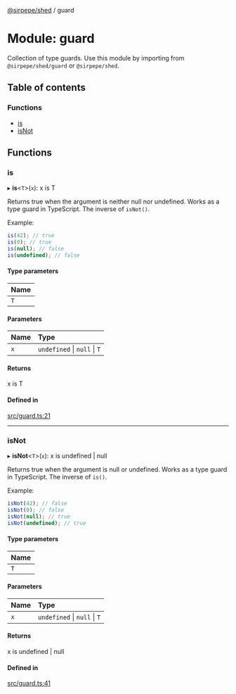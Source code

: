 [@sirpepe/shed](../README.md) / guard

# Module: guard

Collection of type guards. Use this module by importing from
`@sirpepe/shed/guard` or `@sirpepe/shed`.

## Table of contents

### Functions

- [is](guard.md#is)
- [isNot](guard.md#isnot)

## Functions

### is

▸ **is**<`T`\>(`x`): x is T

Returns true when the argument is neither null nor undefined. Works as a type
guard in TypeScript. The inverse of `isNot()`.

Example:

```typescript
is(42); // true
is(0); // true
is(null); // false
is(undefined); // false
```

#### Type parameters

| Name |
| :------ |
| `T` |

#### Parameters

| Name | Type |
| :------ | :------ |
| `x` | `undefined` \| ``null`` \| `T` |

#### Returns

x is T

#### Defined in

[src/guard.ts:21](https://github.com/SirPepe/shed/blob/32088f4/src/guard.ts#L21)

___

### isNot

▸ **isNot**<`T`\>(`x`): x is undefined \| null

Returns true when the argument is null or undefined. Works as a type guard in
TypeScript. The inverse of `is()`.

Example:

```typescript
isNot(42); // false
isNot(0); // false
isNot(null); // true
isNot(undefined); // true
```

#### Type parameters

| Name |
| :------ |
| `T` |

#### Parameters

| Name | Type |
| :------ | :------ |
| `x` | `undefined` \| ``null`` \| `T` |

#### Returns

x is undefined \| null

#### Defined in

[src/guard.ts:41](https://github.com/SirPepe/shed/blob/32088f4/src/guard.ts#L41)
